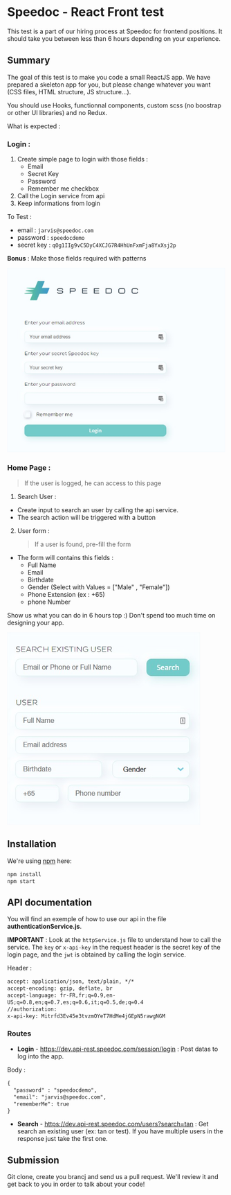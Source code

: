# Speedoc - React Front test

This test is a part of our hiring process at Speedoc for frontend positions. It should take you between less than 6 hours depending on your experience.

## Summary

The goal of this test is to make you code a small ReactJS app. We have prepared a skeleton app for you, but please change whatever you want (CSS files, HTML structure, JS structure...).

You should use Hooks, functionnal components, custom scss (no boostrap or other UI libraries) and no Redux.

What is expected :

### Login :

1. Create simple page to login with those fields :
   - Email
   - Secret Key
   - Password
   - Remember me checkbox
2. Call the Login service from api
3. Keep informations from login

To Test :

- email : `jarvis@speedoc.com`
- password : `speedocdemo`
- secret key : `qOg1IIg9vC5DyC4XCJG7R4HhUnFxmFja8YxXsj2p`

**Bonus** : Make those fields required with patterns

![Login Page Example](/src/images/login.jpg)

### Home Page :

> If the user is logged, he can access to this page

1. Search User :

- Create input to search an user by calling the api service.
- The search action will be triggered with a button

2. User form :
   > If a user is found, pre-fill the form

- The form will contains this fields :
  - Full Name
  - Email
  - Birthdate
  - Gender (Select with Values = ["Male" , "Female"])
  - Phone Extension (ex : +65)
  - phone Number

Show us what you can do in 6 hours top :) Don't spend too much time on designing your app.

![User Form Example](/src/images/form.jpg)

## Installation

We're using [npm](https://www.npmjs.com/) here:

```
npm install
npm start
```

## API documentation

You will find an exemple of how to use our api in the file **authenticationService.js**.

**IMPORTANT** : Look at the `httpService.js` file to understand how to call the service.
The `key` or `x-api-key` in the request header is the secret key of the login page, and the `jwt` is obtained by calling the login service.

Header :

```
accept: application/json, text/plain, */*
accept-encoding: gzip, deflate, br
accept-language: fr-FR,fr;q=0.9,en-US;q=0.8,en;q=0.7,es;q=0.6,it;q=0.5,de;q=0.4
//authorization:
x-api-key: Mitrfd3Ev45e3tvzmOYeT7HdMe4jGEpN5rawgNGM

```

### Routes

- **Login** - https://dev.api-rest.speedoc.com/session/login : Post datas to log into the app.

Body :

```
{
  "password" : "speedocdemo",
  "email": "jarvis@speedoc.com",
  "rememberMe": true
}
```

- **Search** - https://dev.api-rest.speedoc.com/users?search=tan : Get search an existing user (ex: tan or test). If you have multiple users in the response just take the first one.

## Submission

Git clone, create you brancj and send us a pull request. We'll review it and get back to you in order to talk about your code!
